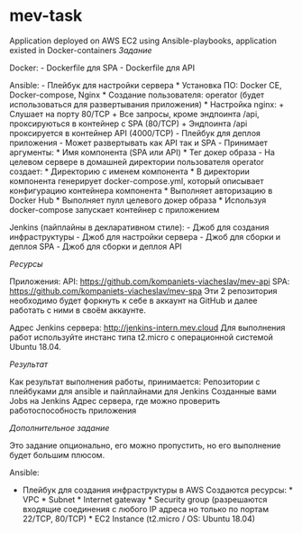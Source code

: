 # mev-task
Application deployed on AWS EC2 using Ansible-playbooks, application existed in Docker-containers 
*Задание*

Docker:
    - Dockerfile для SPA
    - Dockerfile для API

Ansible:
      - Плейбук для настройки сервера
        * Установка ПО: Docker CE, Docker-compose, Nginx
        * Создание пользователя: operator (будет использоваться для развертывания приложения)
        * Настройка nginx:
            + Слушает на порту 80/TCP
            + Все запросы, кроме эндпоинта /api, проксируються в контейнер с SPA (80/TCP)
            + Эндпоинта /api проксируется в контейнер API (4000/TCP)
    - Плейбук для деплоя приложения
        - Может развертывать как API так и SPA
        - Принимает аргументы:
            * Имя компонента (SPA или API)
            * Тег докер образа
        - На целевом сервере в домашней директории пользователя operator создает:
            * Директорию с именем компонента
            * В директории компонента генерирует docker-compose.yml, который описывает конфигурацию контейнера компонента
            * Выполняет авторизацию в Docker Hub
            * Выполняет пулл целевого докер образа
            * Используя docker-compose запускает контейнер с приложением

Jenkins (пайплайны в декларативном стиле):
    - Джоб для создания инфраструктуры
    - Джоб для настройки сервера
    - Джоб для сборки и деплоя SPA
    - Джоб для сборки и деплоя API

*Ресурсы*

Приложения:
API: https://github.com/kompaniets-viacheslav/mev-api
SPA: https://github.com/kompaniets-viacheslav/mev-spa
Эти 2 репозитория необходимо будет форкнуть к себе в аккаунт на GitHub и далее работать с ними в своём аккаунте.

Адрес Jenkins сервера: http://jenkins-intern.mev.cloud
Для выполнения работ используйте инстанс типа t2.micro с операционной системой Ubuntu 18.04.

*Результат*

Как результат выполнения работы, принимается:
Репозитории с плейбуками для ansible и пайплайнами для Jenkins
Созданные вами Jobs на Jenkins
Адрес сервера, где можно проверить работоспособность приложения

*Дополнительное задание*

Это задание опционально, его можно пропустить, но его выполнение будет большим плюсом.

Ansible:
  - Плейбук для создания инфраструктуры в AWS
        Создаются ресурсы:
            * VPC
            * Subnet
            * Internet gateway
            * Security group (разрешаются входящие соединения с любого IP адреса но только по портам 22/TCP, 80/TCP)
            * EC2 Instance (t2.micro / OS: Ubuntu 18.04)
